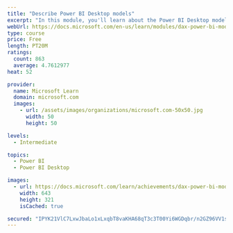 ```yaml
---
title: "Describe Power BI Desktop models"
excerpt: "In this module, you'll learn about the Power BI Desktop model structure, star schema design basics, analytics queries, and report visual configuration. This module provides a strong foundation on which you can learn to optimize model designs and add model calculations."
webUrl: https://docs.microsoft.com/en-us/learn/modules/dax-power-bi-models/
type: course
price: Free
length: PT20M
ratings:
  count: 863
  average: 4.7612977
heat: 52

provider:
  name: Microsoft Learn
  domain: microsoft.com
  images:
    - url: /assets/images/organizations/microsoft.com-50x50.jpg
      width: 50
      height: 50

levels:
  - Intermediate

topics:
  - Power BI
  - Power BI Desktop

images:
  - url: https://docs.microsoft.com/learn/achievements/dax-power-bi-models-social.png
    width: 643
    height: 321
    isCached: true

secured: "IPYK21VlC7LxwJbaLo1xLxqbT8vaKHA68qT3c3T00Yi6WGDqbr/n2GZ96VV1sGAJNonnJkMKf96kJReuTb30dDeKKbwUzE6Y7fO6sHQbg0kJ3pGhCcdZmv+buXiHFy7reuYfp3udXRTsHPLT+ucPeWMkigRFvkeX9ohPFK3/6C4Izi3NQbu0CuABVnWw9rfAyRGJFVoVW7OlbVrBLOvIq5dTdDl+fyAP2/GohGFUzJNEHSgkaORPh8IO8j747TEPklhIe9fX6Prqer+e+ljIxW9nGd9HbMMUX4AIGH8Th639ChI9bVW9K+WcyoNySgcUqyJ5kIJFyNnyqLGZ9k5wnpbYCxtEgmQeYhpI8n4KmeYpWdR0MW1sJAWjkZe7zAvvuo2+2eTzW0lsfLSh00YYEWiox7UJrVg9iBtJaiQ+rLI=;Y2dSppWsdxX0Zx+MMjG3eg=="
---
```


